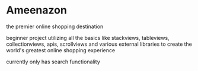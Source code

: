 # Ameenazon
the premier online shopping destination

beginner project utilizing all the basics like stackviews, tableviews, collectionviews, apis, scrollviews and various external libraries to create the world's greatest online shopping experience

currently only has search functionality
